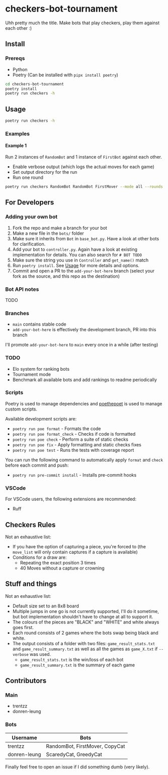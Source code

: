 # checkers-bot-tournament

Uhh pretty much the title. Make bots that play checkers, play them against each other :)

## Install

### Prereqs

- Python
- Poetry (Can be installed with `pipx install poetry`)

```bash
cd checkers-bot-tournament
poetry install
poetry run checkers -h
```

## Usage

```bash
poetry run checkers -h
```

### Examples

#### Example 1

Run 2 instances of `RandomBot` and 1 instance of `FirstBot` against each other.

- Enable verbose output (which logs the actual moves for each game)
- Set output directory for the run
- Run one round

```bash
poetry run checkers RandomBot RandomBot FirstMover --mode all --rounds 1 --verbose --output-dir output
```

## For Developers

### Adding your own bot

1. Fork the repo and make a branch for your bot
2. Make a new file in the `bots/` folder
3. Make sure it inherits from `Bot` in `base_bot.py`. Have a look at other bots for clarification.
4. Add your bot to `controller.py`. Again have a look at existing implementation for details. You can also search for `# BOT TODO`
5. Make sure the string you use in `Controller` and `get_name()` match
6. Run `poetry install`. See [Usage](#usage) for more details and options.
7. Commit and open a PR to the `add-your-bot-here` branch (select your fork as the source, and this repo as the destination)

### Bot API notes

TODO

### Branches

- `main` contains stable code
- `add-your-bot-here` is effectively the development branch, PR into this branch

I'll promote `add-your-bot-here` to `main` every once in a while (after testing)

### TODO

- Elo system for ranking bots
- Tournament mode
- Benchmark all available bots and add rankings to readme periodically

### Scripts

Poetry is used to manage dependencies and [poethepoet](https://pypi.org/project/poethepoet/) is used to manage custom scripts.

Available development scripts are:

- `poetry run poe format` - Formats the code
- `poetry run poe format_check` - Checks if code is formatted
- `poetry run poe check` - Perform a suite of static checks
- `poetry run poe fix` - Apply formatting and static checks fixes
- `poetry run poe test` - Runs the tests with coverage report

You can run the following command to automatically apply `format` and `check` before each commit and push:

- `poetry run pre-commit install` - Installs pre-commit hooks

### VSCode

For VSCode users, the following extensions are recommended:

- Ruff

## Checkers Rules

Not an exhaustive list:

- If you have the option of capturing a piece, you're forced to (the `move_list` will only contain captures if a capture is available)
- Conditions for a draw are:
  - Repeating the exact position 3 times
  - 40 Moves without a capture or crowning

## Stuff and things

Not an exhaustive list:

- Default size set to an 8x8 board
- Multiple jumps in one go is not currently supported, I'll do it sometime, but bot implementation shouldn't have to change at all to support it.
- The colours of the pieces are "BLACK" and "WHITE" and white always goes first.
- Each round consists of 2 games where the bots swap being black and white.
- The output consists of a folder with two files: `game_result_stats.txt` and `game_result_summary.txt` as well as all the games as `game_X.txt` if `--verbose` was used.
  - `game_result_stats.txt` is the win/loss of each bot
  - `game_result_summary.txt` is the summary of each game

## Contributors

### Main

- trentzz
- donren-leung

### Bots

| Username     | Bots                           |
| ------------ | ------------------------------ |
| trentzz      | RandomBot, FirstMover, CopyCat |
| donren-leung | ScaredyCat, GreedyCat          |

Finally feel free to open an issue if I did something dumb (very likely).
